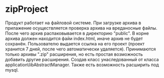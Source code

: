 # zipProject

 Продукт работает на файловой системе. При загрузке архива в прилажение осуществляется проверка архива на вреданосные файлы. После чего архив распаковывается в директорию "public".
  В корне архива должен находится файи index.html, иначе архив не будет сохранён.
  Пользователю выдается ссылка на его проект (проект хранится 7 дней, после чего автоматически удаляется).
  Принимаются только архивы ".zip" расширения, но есть простая возможность добавить другие расширения. Создав класс унаследованный от класса application\libAbstractManager.
  Также есть возможность расширить под mysql.

